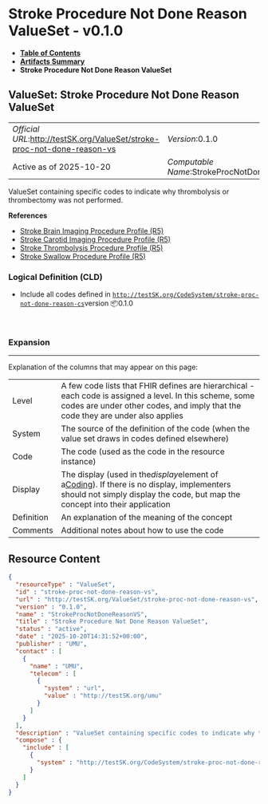 # Stroke Procedure Not Done Reason ValueSet - v0.1.0

* [**Table of Contents**](toc.md)
* [**Artifacts Summary**](artifacts.md)
* **Stroke Procedure Not Done Reason ValueSet**

## ValueSet: Stroke Procedure Not Done Reason ValueSet 

| | |
| :--- | :--- |
| *Official URL*:http://testSK.org/ValueSet/stroke-proc-not-done-reason-vs | *Version*:0.1.0 |
| Active as of 2025-10-20 | *Computable Name*:StrokeProcNotDoneReasonVS |

 
ValueSet containing specific codes to indicate why thrombolysis or thrombectomy was not performed. 

 **References** 

* [Stroke Brain Imaging Procedure Profile (R5)](StructureDefinition-stroke-brain-imaging-procedure-profile.md)
* [Stroke Carotid Imaging Procedure Profile (R5)](StructureDefinition-stroke-carotid-imaging-procedure-profile.md)
* [Stroke Thrombolysis Procedure Profile (R5)](StructureDefinition-stroke-mechanical-procedure-profile.md)
* [Stroke Swallow Procedure Profile (R5)](StructureDefinition-stroke-swallow-procedure-profile.md)

### Logical Definition (CLD)

* Include all codes defined in [`http://testSK.org/CodeSystem/stroke-proc-not-done-reason-cs`](CodeSystem-stroke-proc-not-done-reason-cs.md)version 📦0.1.0

 

### Expansion

-------

 Explanation of the columns that may appear on this page: 

| | |
| :--- | :--- |
| Level | A few code lists that FHIR defines are hierarchical - each code is assigned a level. In this scheme, some codes are under other codes, and imply that the code they are under also applies |
| System | The source of the definition of the code (when the value set draws in codes defined elsewhere) |
| Code | The code (used as the code in the resource instance) |
| Display | The display (used in the*display*element of a[Coding](http://hl7.org/fhir/R5/datatypes.html#Coding)). If there is no display, implementers should not simply display the code, but map the concept into their application |
| Definition | An explanation of the meaning of the concept |
| Comments | Additional notes about how to use the code |



## Resource Content

```json
{
  "resourceType" : "ValueSet",
  "id" : "stroke-proc-not-done-reason-vs",
  "url" : "http://testSK.org/ValueSet/stroke-proc-not-done-reason-vs",
  "version" : "0.1.0",
  "name" : "StrokeProcNotDoneReasonVS",
  "title" : "Stroke Procedure Not Done Reason ValueSet",
  "status" : "active",
  "date" : "2025-10-20T14:31:52+00:00",
  "publisher" : "UMU",
  "contact" : [
    {
      "name" : "UMU",
      "telecom" : [
        {
          "system" : "url",
          "value" : "http://testSK.org/umu"
        }
      ]
    }
  ],
  "description" : "ValueSet containing specific codes to indicate why thrombolysis or thrombectomy was not performed.",
  "compose" : {
    "include" : [
      {
        "system" : "http://testSK.org/CodeSystem/stroke-proc-not-done-reason-cs"
      }
    ]
  }
}

```
